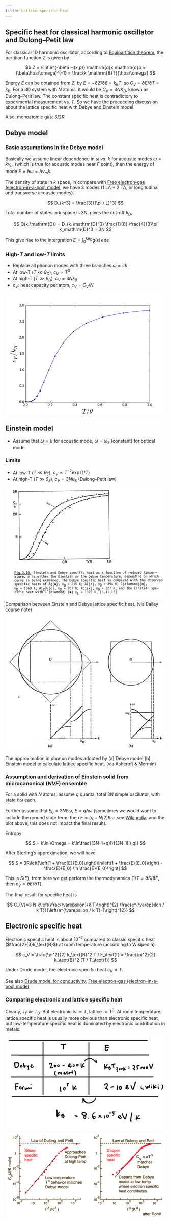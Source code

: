 ```yaml
---
title: Lattice specific heat
---
```


## Specific heat for classical harmonic oscillator and Dulong–Petit law

For classical 1D harmonic oscillator, according to [Equipartition theorem](https://www.notion.so/Equipartition-theorem-82bb06525ef84a7c94a2e048af424f25), the partition function $Z$ is given by

$$ Z = \iint e^{-\beta H(x,p)} \mathrm{d}x \mathrm{d}p = (\beta\hbar\omega)^{-1} = \frac{k_\mathrm{B}T}{\hbar\omega} $$

Energy $E$ can be obtained from $Z$, by $E = -\partial Z / \partial \beta = k_\mathrm{B}T$, so $C_V = \partial E / \partial T = k_\mathrm{B}$. For a 3D system with $N$ atoms, it would be $C_V = 3NK_B$, known as Dulong–Petit law. The constant specific heat is contradictory to experimental measurement vs. $T$. So we have the proceeding discussion about the lattice specific heat with Debye and Einstein model.

Also, monoatomic gas: $3/2R$

## Debye model

### Basic assumptions in the Debye model

Basically we assume linear dependence in $\omega$ vs. $k$ for acoustic modes $\omega = kv_m$ (which is true for acoustic modes near $\Gamma$ point), then the energy of mode $E = \hbar \omega = \hbar v_m k$.

The density of state in $k$ space, in compare with [Free electron-gas (electron-in-a-box) model](https://www.notion.so/Free-electron-gas-electron-in-a-box-model-65e4c0d3ebf04b8dbeb8cfa8758acf14), we have 3 modes (1 LA + 2 TA, or longitudinal and transverse acoustic modes).

$$ D_{k^3} = \frac{3}{(\pi / L)^3} $$

Total number of states in $k$ space is 3N, gives the cut-off $k_\text{D}$,

$$ Q(k_\mathrm{D}) = D_{k_\mathrm{D}^3} \frac{1}{8} \frac{4}{3}\pi k_\mathrm{D}^3 = 3N $$

This give rise to the intergration $E = \int_0^{k\theta_\mathrm{D}} g(\epsilon)\,\epsilon\,\mathrm{d}\epsilon$.

### High-$T$ and low-$T$ limits

- Replace all phonon modes with three branches $\omega = ck$
- At low-T ($T \ll \theta_D$), $c_V \propto T^3$
- At high-T ($T \gg \theta_D$), $c_V = 3Nk_\text{B}$
- $c_V$: heat capacity per atom, $c_V = C_V / N$

![An example of Debye model. (via Bailey course note)](p1.png)

## Einstein model

- Assume that $\omega \propto k$ for acoustic mode, $\omega = \omega_\text{E}$ (constant) for optical mode

### Limits

- At low-T ($T \ll \theta_E$), $c_V \propto T^{-2}\exp(1/T)$
- At high-T ($T \gg \theta_E$), $c_V = 3Nk_\text{B}$ (Dulong–Petit law)

![Comparison between Einstein and Debye lattice specific heat. (via Bailey course note)](p2.png)

Comparison between Einstein and Debye lattice specific heat. (via Bailey course note)

![The approximation in phonon modes adopted by (a) Debye model (b) Einstein model to calculate lattice specific heat. (via Ashcroft & Mermin)](p3.png)

The approximation in phonon modes adopted by (a) Debye model (b) Einstein model to calculate lattice specific heat. (via Ashcroft & Mermin)

### Assumption and derivation of Einstein solid from microcanonical (*NVE*) ensemble

For a solid with $N$ atoms, assume $q$ quanta, total $3N$ simple oscillator, with state $\hbar\omega$ each.

Further assume that $E_0 = 3N\hbar\omega$, $E = q\hbar\omega$ (sometimes we would want to include the ground state term, then $E = (q+N/2)\hbar\omega$, see [Wikipedia](https://en.wikipedia.org/wiki/Einstein_solid), and the plot above, this does not impact the final result).

Entropy

$$ S = k\ln \Omega = k\ln\frac{(3N-1+q)!}{(3N-1)!\,q!} $$

After Sterling’s approximation, we will have

$$ S = 3R\left[\left(1 + \frac{E}{E_0}\right)\ln\left(1 + \frac{E}{E_0}\right) - \frac{E}{E_0} \ln \frac{E}{E_0}\right] $$

This is  $S(E)$, from here we get perform the thermodynamics ($1/T =\partial S / \partial E$, then $c_V = \partial E/\partial T$).

The final result for specific heat is

$$ C_{V}=3 N k\left(\frac{\varepsilon}{k T}\right)^{2} \frac{e^{\varepsilon / k T}}{\left(e^{\varepsilon / k T}-1\right)^{2}} $$

## Electronic specific heat

Electronic specific heat is about $10^{-2}$ compared to classic specific heat ($\frac{2}{3}k_\text{B}$) at room temperature (according to Wikipedia).

$$ c_V =   \frac{\pi^2}{2} k_\text{B}^2 T / E_\text{f} = \frac{\pi^2}{2} k_\text{B}^2 (T / T_\text{f}) $$

Under Drude model, the electronic specific heat $c_V \propto T$.

See also [Drude model for conductivity](https://www.notion.so/Drude-model-for-conductivity-a9ada9f3a78e48458403d25dff563ced), [Free electron-gas (electron-in-a-box) model](https://www.notion.so/Free-electron-gas-electron-in-a-box-model-65e4c0d3ebf04b8dbeb8cfa8758acf14)

### Comparing electronic and lattice specific heat

Clearly, $T_\text{f} \gg T_\text{D}$. But electronic is $\propto T$, lattice $\propto T^3$. At room temperature, lattice specific heat is usually more obvious than electronic specific heat, but low-temperature specific heat is dominated by electronic contribution in metals.

![](p4.png)

![via [Über HyperPhysics](http://hydrogen.physik.uni-wuppertal.de/hyperphysics/hyperphysics/hbase/thermo/debye.html)](p5.png)

